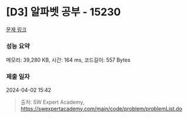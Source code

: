 # [D3] 알파벳 공부 - 15230 

[문제 링크](https://swexpertacademy.com/main/code/problem/problemDetail.do?contestProbId=AYLnMQT6vPADFATf) 

### 성능 요약

메모리: 39,280 KB, 시간: 164 ms, 코드길이: 557 Bytes

### 제출 일자

2024-04-02 15:42



> 출처: SW Expert Academy, https://swexpertacademy.com/main/code/problem/problemList.do